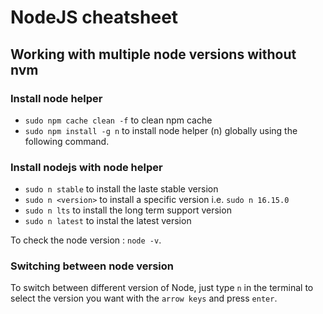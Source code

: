 # NodeJS cheatsheet

## Working with multiple node versions without nvm
### Install node helper
- `sudo npm cache clean -f` to clean npm cache
- `sudo npm install -g n` to install node helper (n) globally using the following command.

### Install nodejs with node helper
- `sudo n stable` to install the laste stable version
- `sudo n <version>` to install a specific version i.e. `sudo n 16.15.0`
- `sudo n lts` to install the long term support version
- `sudo n latest` to instal the latest version

To check the node version : `node -v`.

### Switching between node version
To switch between different version of Node, just type `n` in the terminal to select the version you want with the `arrow keys` and press `enter`.
